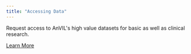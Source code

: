 ```yaml
---
title: "Accessing Data"
---
```


Request access to AnVIL's high value datasets for basic as well as clinical research.

<go-arrow>[Learn More](/data/data-access)</go-arrow>
